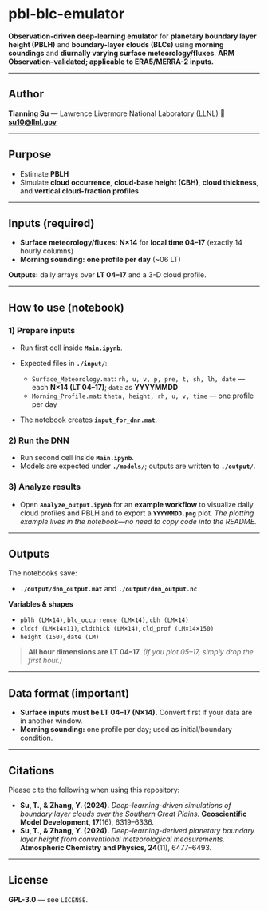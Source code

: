 # pbl-blc-emulator

**Observation-driven deep-learning emulator** for **planetary boundary layer height (PBLH)** and **boundary-layer clouds (BLCs)** using **morning soundings** and **diurnally varying surface meteorology/fluxes**.
**ARM Observation–validated; applicable to ERA5/MERRA-2 inputs.**

---

## **Author**

**Tianning Su** — Lawrence Livermore National Laboratory (LLNL)
📧 **[su10@llnl.gov](mailto:su10@llnl.gov)**

---

## **Purpose**

* Estimate **PBLH**
* Simulate **cloud occurrence**, **cloud-base height (CBH)**, **cloud thickness**, and **vertical cloud-fraction profiles**

---

## **Inputs (required)**

* **Surface meteorology/fluxes:** **N×14** for **local time 04–17** (exactly 14 hourly columns)
* **Morning sounding:** **one profile per day** (\~06 LT)

**Outputs:** daily arrays over **LT 04–17** and a 3-D cloud profile.

---

## **How to use (notebook)**

### **1) Prepare inputs**

* Run first cell inside **`Main.ipynb`**.
* Expected files in **`./input/`**:

  * `Surface_Meteorology.mat`: `rh, u, v, p, pre, t, sh, lh, date` — each **N×14 (LT 04–17)**; `date` as **YYYYMMDD**
  * `Morning_Profile.mat`: `theta, height, rh, u, v, time` — one profile per day
* The notebook creates **`input_for_dnn.mat`**.

### **2) Run the DNN**

* Run second cell inside **`Main.ipynb`**.
* Models are expected under **`./models/`**; outputs are written to **`./output/`**.

### **3) Analyze results**

* Open **`Analyze_output.ipynb`** for an **example workflow** to visualize daily cloud profiles and PBLH and to export a **`YYYYMMDD.png`** plot.
  *The plotting example lives in the notebook—no need to copy code into the README.*

---

## **Outputs**

The notebooks save:

* **`./output/dnn_output.mat`** and **`./output/dnn_output.nc`**

**Variables & shapes**

* `pblh (LM×14)`, `blc_occurrence (LM×14)`, `cbh (LM×14)`
* `cldcf (LM×14×11)`, `cldthick (LM×14)`, `cld_prof (LM×14×150)`
* `height (150)`, `date (LM)`

> **All hour dimensions are LT 04–17.** *(If you plot 05–17, simply drop the first hour.)*

---

## **Data format (important)**

* **Surface inputs must be LT 04–17 (N×14).** Convert first if your data are in another window.
* **Morning sounding:** one profile per day; used as initial/boundary condition.

---

## **Citations**

Please cite the following when using this repository:

* **Su, T., & Zhang, Y. (2024).** *Deep-learning-driven simulations of boundary layer clouds over the Southern Great Plains.* **Geoscientific Model Development, 17**(16), 6319–6336.
* **Su, T., & Zhang, Y. (2024).** *Deep-learning-derived planetary boundary layer height from conventional meteorological measurements.* **Atmospheric Chemistry and Physics, 24**(11), 6477–6493.

---

## **License**

**GPL-3.0** — see `LICENSE`.
